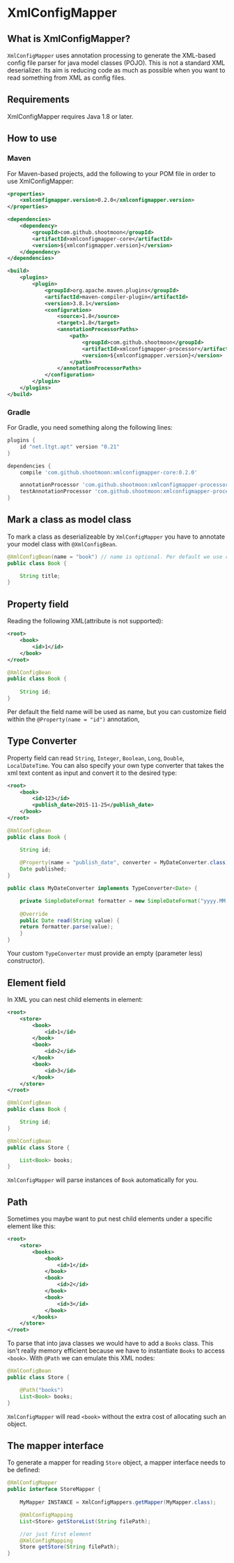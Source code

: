 # XmlConfigMapper

## What is XmlConfigMapper?

`XmlConfigMapper` uses annotation processing to generate the XML-based config file parser for java model classes (POJO).
This is not a standard XML deserializer. Its aim is reducing code as much as possible when you want to read something from XML as config files.

## Requirements

XmlConfigMapper requires Java 1.8 or later.

## How to use

### Maven

For Maven-based projects, add the following to your POM file in order to use XmlConfigMapper:

```xml
<properties>
    <xmlconfigmapper.version>0.2.0</xmlconfigmapper.version>
</properties>

<dependencies>
    <dependency>
        <groupId>com.github.shootmoon</groupId>
        <artifactId>xmlconfigmapper-core</artifactId>
        <version>${xmlconfigmapper.version}</version>
    </dependency>
</dependencies>

<build>
    <plugins>
        <plugin>
            <groupId>org.apache.maven.plugins</groupId>
            <artifactId>maven-compiler-plugin</artifactId>
            <version>3.8.1</version>
            <configuration>
                <source>1.8</source>
                <target>1.8</target>
                <annotationProcessorPaths>
                    <path>
                        <groupId>com.github.shootmoon</groupId>
                        <artifactId>xmlconfigmapper-processor</artifactId>
                        <version>${xmlconfigmapper.version}</version>
                    </path>
                </annotationProcessorPaths>
            </configuration>
        </plugin>
    </plugins>
</build>
```

### Gradle

For Gradle, you need something along the following lines:

```groovy
plugins {
    id "net.ltgt.apt" version "0.21"
}

dependencies {
    compile 'com.github.shootmoon:xmlconfigmapper-core:0.2.0'

    annotationProcessor 'com.github.shootmoon:xmlconfigmapper-processor:0.2.0'
    testAnnotationProcessor 'com.github.shootmoon:xmlconfigmapper-processor:0.2.0' // if you are using XmlConfigMapper in test code
}
```

## Mark a class as model class

To mark a class as deserializeable by `XmlConfigMapper` you have to annotate your model class with `@XmlConfigBean`.

```java
@XmlConfigBean(name = "book") // name is optional. Per default we use class name in lowercase
public class Book {

    String title; 
}
```

## Property field

Reading the following XML(attribute is not supported):

```xml
<root>
    <book>
        <id>1</id>
    </book>
</root>
```

```java
@XmlConfigBean
public class Book {
    
    String id; 
}
```

Per default the field name will be used as name, but you can customize field within the `@Property(name = "id")` annotation, 

## Type Converter

Property field can read `String`, `Integer`, `Boolean`, `Long`, `Double`, `LocalDateTime`. You can also specify your own type converter that takes the xml text content as input and convert it to the desired type:

```xml
<root>
    <book>
        <id>123</id>
        <publish_date>2015-11-25</publish_date>
    </book>
</root>
```

```java
@XmlConfigBean
public class Book {

    String id; 
    
    @Property(name = "publish_date", converter = MyDateConverter.class)
    Date published; 
}
```

```java
public class MyDateConverter implements TypeConverter<Date> {

    private SimpleDateFormat formatter = new SimpleDateFormat("yyyy.MM.dd"); // SimpleDateFormat is not thread safe!
    
    @Override
    public Date read(String value) {
    return formatter.parse(value);
    }
}
```

Your custom `TypeConverter` must provide an empty (parameter less) constructor).

## Element field

In XML you can nest child elements in element:

```xml
<root>
    <store>
        <book>
            <id>1</id>
        </book>
        <book>
            <id>2</id>
        </book>
        <book>
            <id>3</id>
        </book>
    </store>
</root>
```

```java
@XmlConfigBean
public class Book {

    String id;
}

@XmlConfigBean
public class Store {

    List<Book> books;
}
```

`XmlConfigMapper` will parse instances of `Book` automatically for you.

## Path

Sometimes you maybe want to put nest child elements under a specific element like this:

```xml
<root>
    <store>
        <books>
            <book>
                <id>1</id>
            </book>
            <book>
                <id>2</id>
            </book>
            <book>
                <id>3</id>
            </book>
        </books>
    </store>
</root>
```

To parse that into java classes we would have to add a `Books` class. This isn't really memory efficient because we have to instantiate `Books` to access `<book>`. With `@Path` we can emulate this XML nodes:

```java
@XmlConfigBean
public class Store {

    @Path("books")
    List<Book> books;
}
```

`XmlConfigMapper` will read `<book>` without the extra cost of allocating such an object. 

## The mapper interface

To generate a mapper for reading `Store` object, a mapper interface needs to be defined:

```java
@XmlConfigMapper
public interface StoreMapper {
    
    MyMapper INSTANCE = XmlConfigMappers.getMapper(MyMapper.class);

    @XmlConfigMapping
    List<Store> getStoreList(String filePath);

    //or just first element
    @XmlConfigMapping
    Store getStore(String filePath);
}